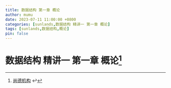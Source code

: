 ```yaml
---
title: 数据结构 第一章 概论
author: mumu
date: 2023-07-11 11:00:00 +0800
categories: [sunlands,数据结构 精讲一 第一章 概论]
tags: [sunlands,数据结构,概论]
pin: false
---
```


# 数据结构 精讲一 第一章 概论[^1]







[^1]: [尚德机构](https://xt.shuhanfenglin.com/) ↩
